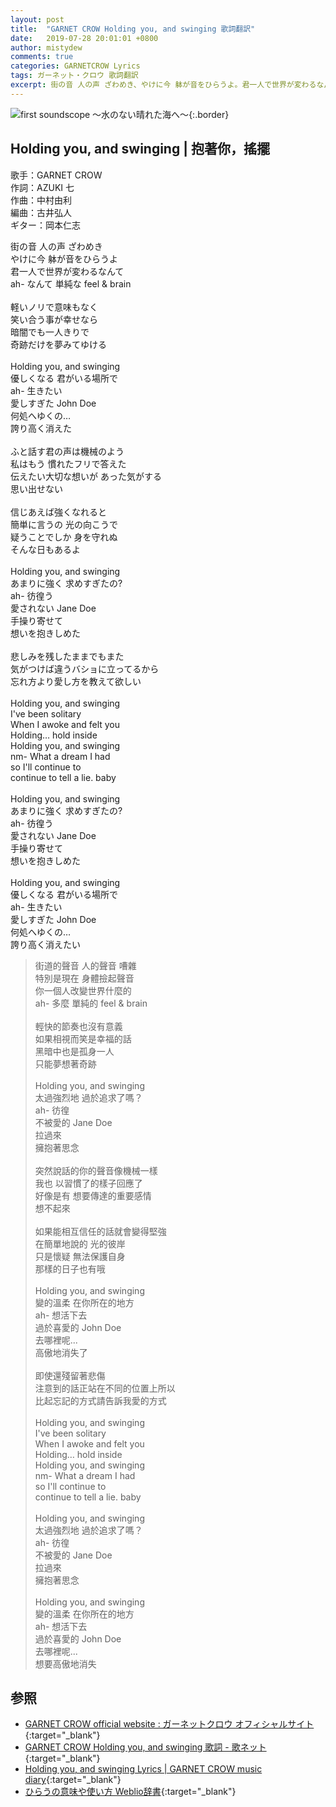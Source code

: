 ```yaml
---
layout: post
title:  "GARNET CROW Holding you, and swinging 歌詞翻訳"
date:   2019-07-28 20:01:01 +0800
author: mistydew
comments: true
categories: GARNETCROW Lyrics
tags: ガーネット・クロウ 歌詞翻訳
excerpt: 街の音 人の声 ざわめき、やけに今 躰が音をひらうよ。君一人で世界が変わるなんて、ah- なんて 単純な feel & brain。
---
```

![first soundscope 〜水のない晴れた海へ〜](https://raw.githubusercontent.com/mistydew/gc2/master/cover/album/AL01_first%20soundscope%20〜水のない晴れた海へ〜.jpg){:.border}

## Holding you, and swinging | 抱著你，搖擺

歌手：GARNET CROW<br>
作詞：AZUKI 七<br>
作曲：中村由利<br>
編曲：古井弘人<br>
ギター：岡本仁志

<div class="lyric-original">
<p>
街の音 人の声 ざわめき<br>
やけに今 躰が音をひらうよ<br>
君一人で世界が変わるなんて<br>
ah- なんて 単純な feel & brain<br>
<br>
軽いノリで意味もなく<br>
笑い合う事が幸せなら<br>
暗闇でも一人きりで<br>
奇跡だけを夢みてゆける<br>
<br>
Holding you, and swinging<br>
優しくなる 君がいる場所で<br>
ah- 生きたい<br>
愛しすぎた John Doe<br>
何処へゆくの…<br>
誇り高く消えた<br>
<br>
ふと話す君の声は機械のよう<br>
私はもう 慣れたフリで答えた<br>
伝えたい大切な想いが あった気がする<br>
思い出せない<br>
<br>
信じあえば強くなれると<br>
簡単に言うの 光の向こうで<br>
疑うことでしか 身を守れぬ<br>
そんな日もあるよ<br>
<br>
Holding you, and swinging<br>
あまりに強く 求めすぎたの?<br>
ah- 彷徨う<br>
愛されない Jane Doe<br>
手操り寄せて<br>
想いを抱きしめた<br>
<br>
悲しみを残したままでもまた<br>
気がつけば違うバショに立ってるから<br>
忘れ方より愛し方を教えて欲しい<br>
<br>
Holding you, and swinging<br>
I've been solitary<br>
When I awoke and felt you<br>
Holding… hold inside<br>
Holding you, and swinging<br>
nm- What a dream I had<br>
so I'll continue to<br>
continue to tell a lie. baby<br>
<br>
Holding you, and swinging<br>
あまりに強く 求めすぎたの?<br>
ah- 彷徨う<br>
愛されない Jane Doe<br>
手操り寄せて<br>
想いを抱きしめた<br>
<br>
Holding you, and swinging<br>
優しくなる 君がいる場所で<br>
ah- 生きたい<br>
愛しすぎた John Doe<br>
何処へゆくの…<br>
誇り高く消えたい
</p>
</div>

<div class="lyric-translation">
<blockquote>
街道的聲音 人的聲音 嘈雜<br>
特別是現在 身體撿起聲音<br>
你一個人改變世界什麼的<br>
ah- 多麼 單純的 feel & brain<br>
<br>
輕快的節奏也沒有意義<br>
如果相視而笑是幸福的話<br>
黑暗中也是孤身一人<br>
只能夢想著奇跡<br>
<br>
Holding you, and swinging<br>
太過強烈地 過於追求了嗎？<br>
ah- 彷徨<br>
不被愛的 Jane Doe<br>
拉過來<br>
擁抱著思念<br>
<br>
突然說話的你的聲音像機械一樣<br>
我也 以習慣了的樣子回應了<br>
好像是有 想要傳達的重要感情<br>
想不起來<br>
<br>
如果能相互信任的話就會變得堅強<br>
在簡單地說的 光的彼岸<br>
只是懷疑 無法保護自身<br>
那樣的日子也有哦<br>
<br>
Holding you, and swinging<br>
變的溫柔 在你所在的地方<br>
ah- 想活下去<br>
過於喜愛的 John Doe<br>
去哪裡呢...<br>
高傲地消失了<br>
<br>
即使還殘留著悲傷<br>
注意到的話正站在不同的位置上所以<br>
比起忘記的方式請告訴我愛的方式<br>
<br>
Holding you, and swinging<br>
I've been solitary<br>
When I awoke and felt you<br>
Holding… hold inside<br>
Holding you, and swinging<br>
nm- What a dream I had<br>
so I'll continue to<br>
continue to tell a lie. baby<br>
<br>
Holding you, and swinging<br>
太過強烈地 過於追求了嗎？<br>
ah- 彷徨<br>
不被愛的 Jane Doe<br>
拉過來<br>
擁抱著思念<br>
<br>
Holding you, and swinging<br>
變的溫柔 在你所在的地方<br>
ah- 想活下去<br>
過於喜愛的 John Doe<br>
去哪裡呢...<br>
想要高傲地消失
</blockquote>
</div>

## 参照

* [GARNET CROW official website : ガーネットクロウ オフィシャルサイト](http://www.garnetcrow.com){:target="_blank"}
* [GARNET CROW Holding you, and swinging 歌詞 - 歌ネット](https://www.uta-net.com/song/20141){:target="_blank"}
* [Holding you, and swinging Lyrics \| GARNET CROW music diary](https://mistydew.github.io/gc/lyrics/original/Holding%20you,%20and%20swinging.html){:target="_blank"}
* [ひらうの意味や使い方 Weblio辞書](https://www.weblio.jp/content/ひらう){:target="_blank"}
